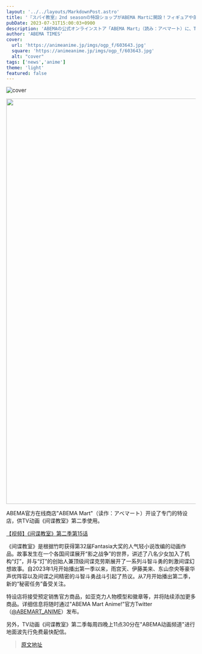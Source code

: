 ```yaml
---
layout: '../../layouts/MarkdownPost.astro'
title: '『スパイ教室』2nd seasonの特設ショップがABEMA Martに開設！フィギュアや缶バッジなどの公式グッズ販売開始'
pubDate: 2023-07-31T15:00:03+0900
description: 'ABEMAの公式オンラインストア「ABEMA Mart」（読み：アベマート）に、TVアニメ『スパイ教室』2nd season専用の特設ショップが開設された。【動画】『スパイ教室』2nd sason　第15話　『スパイ教室』は、第32回ファ…'
author: 'ABEMA TIMES'
cover:
  url: 'https://animeanime.jp/imgs/ogp_f/603643.jpg'
  square: 'https://animeanime.jp/imgs/ogp_f/603643.jpg'
  alt: "cover"
tags: ['news','anime']
theme: 'light'
featured: false
---
```


![cover](https://animeanime.jp/imgs/ogp_f/603643.jpg)

<div class="figure figure-center --abematv"><img alt="" class="figure__img" height="1080" src="/imgs/zoom/603644.jpg" width="1920"></div>
<p>ABEMA官方在线商店"ABEMA Mart"（读作：アベマート）开设了专门的特设店，供TV动画《间谍教室》第二季使用。</p>
<p><a href="https://abema.tv/video/episode/25-235_s2_p15?utm_campaign=others_times_10089291_ap_free_episode_25-235_s2_p15&amp;utm_medium=web&amp;utm_source=abematimes">【视频】《间谍教室》第二季第15话</a></p>
<p>《间谍教室》是根据竹町获得第32届Fantasia大奖的人气轻小说改编的动画作品。故事发生在一个各国间谍展开“影之战争”的世界，讲述了八名少女加入了机构“灯”，并与“灯”的创始人兼顶级间谍克劳斯展开了一系列斗智斗勇的刺激间谍幻想故事。自2023年1月开始播出第一季以来，雨宫天、伊藤美来、东山奈央等豪华声优阵容以及间谍之间精密的斗智斗勇战斗引起了热议。从7月开始播出第二季，新的“秘密任务”备受关注。</p>
<p>特设店将接受预定销售官方商品，如亚克力人物模型和徽章等，并将陆续添加更多商品。详细信息将随时通过"ABEMA Mart Anime!"官方Twitter（<a href="https://twitter.com/ABEMART_ANIME">@ABEMART_ANIME</a>）发布。</p>
<p>另外，TV动画《间谍教室》第二季每周四晚上11点30分在"ABEMA动画频道"进行地面波先行免费最快配信。</p>

>[原文地址](https://animeanime.jp/article/2023/07/31/78966.html)  